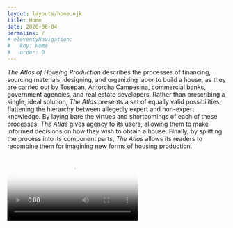 ```yaml
---
layout: layouts/home.njk
title: Home
date: 2020-08-04
permalink: /
# eleventyNavigation:
#   key: Home
#   order: 0
---
```


*The Atlas of Housing Production* describes the processes of financing, sourcing materials, designing, and organizing labor to build a house, as they are carried out by Tosepan, Antorcha Campesina, commercial banks, government agencies, and real estate developers. Rather than prescribing a single, ideal solution, *The Atlas* presents a set of equally valid possibilities, flattening the hierarchy between allegedly expert and non-expert knowledge. By laying bare the virtues and shortcomings of each of these processes, *The Atlas* gives agency to its users, allowing them to make informed decisions on how they wish to obtain a house. Finally, by splitting the process into its component parts, *The Atlas* allows its readers to recombine them for imagining new forms of housing production.

<video class="video w-full" controls poster="/static/img/trailer-poster.png">
  <source src="https://www.dropbox.com/s/vk1l1sy3cwzx4qr/Atlas%20de%20producci%C3%B3n%20de%20vivienda.mp4?raw=1" type="video/mp4">
  Your browser does not support the video tag.
</video>